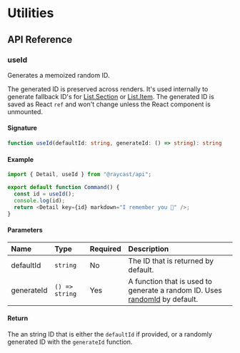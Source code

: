 # Utilities

## API Reference

### useId

Generates a memoized random ID.

The generated ID is preserved across renders. It's used internally to generate fallback ID's for [List.Section](list.md#listsection) or [List.Item](list.md#listitem). The generated ID is saved as React `ref` and won't change unless the React component is unmounted.

#### Signature

```typescript
function useId(defaultId: string, generateId: () => string): string
```

#### Example

```typescript
import { Detail, useId } from "@raycast/api";

export default function Command() {
  const id = useId();
  console.log(id);
  return <Detail key={id} markdown="I remember you 🧠" />;
}
```

#### Parameters

| Name | Type | Required | Description |
| :--- | :--- | :--- | :--- |
| defaultId | `string` | No | The ID that is returned by default. |
| generateId | `() => string` | Yes | A function that is used to generate a random ID. Uses [randomId](../utilities/id.md#randomid) by default. |

#### Return

The an string ID that is either the `defaultId` if provided, or a randomly generated ID with the `generateId` function.

